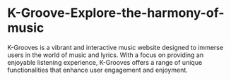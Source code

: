 # K-Groove-Explore-the-harmony-of-music
K-Grooves is a vibrant and interactive music website designed to immerse users in the world of music and lyrics. With a focus on providing an enjoyable listening experience, K-Grooves offers a range of unique functionalities that enhance user engagement and enjoyment.
